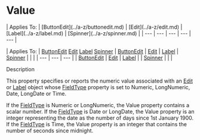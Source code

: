 




<h1 class="heading"><span class="name">Value</span></h1>
| Applies To: | [ButtonEdit](../a-z/buttonedit.md) | [Edit](../a-z/edit.md) | [Label](../a-z/label.md) | [Spinner](../a-z/spinner.md) |
| --- | --- | --- | --- | ---  |

| Applies To: | [ButtonEdit](../a-z/buttonedit.md) [Edit](../a-z/edit.md) [Label](../a-z/label.md) [Spinner](../a-z/spinner.md) | [ButtonEdit](../a-z/buttonedit.md) | [Edit](../a-z/edit.md) | [Label](../a-z/label.md) | [Spinner](../a-z/spinner.md) |  |  |
| --- | --- | ---  |
| [ButtonEdit](../a-z/buttonedit.md) | [Edit](../a-z/edit.md) | [Label](../a-z/label.md) |
| [Spinner](../a-z/spinner.md) |  |  |


Description


This property specifies or reports the numeric value associated with an [Edit](../a-z/edit.md) or [Label](../a-z/label.md) object whose [FieldType](../a-z/fieldtype.md) property is set to Numeric, LongNumeric, Date, LongDate or Time.


If the [FieldType](../a-z/fieldtype.md) is Numeric or LongNumeric, the Value property contains a scalar number. If the [FieldType](../a-z/fieldtype.md) is Date or LongDate, the Value property is an integer representing the date as the number of days since 1st January 1900. If the [FieldType](../a-z/fieldtype.md) is Time, the Value property is an integer that contains the number of seconds since midnight.



